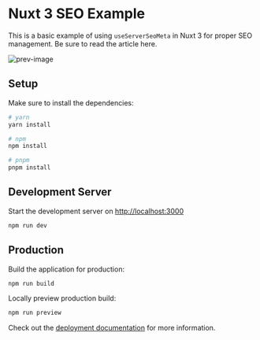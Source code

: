 # Nuxt 3 SEO Example

This is a basic example of using `useServerSeoMeta` in Nuxt 3 for proper SEO management. Be sure to read the article here.

![prev-image](https://cdn-images-1.medium.com/max/1600/1*iJV-WpM3aDjAZrY6gjOxIA@2x.jpeg)

## Setup

Make sure to install the dependencies:

```bash
# yarn
yarn install

# npm
npm install

# pnpm
pnpm install
```

## Development Server

Start the development server on <http://localhost:3000>

```bash
npm run dev
```

## Production

Build the application for production:

```bash
npm run build
```

Locally preview production build:

```bash
npm run preview
```

Check out the [deployment documentation](https://nuxt.com/docs/getting-started/deployment) for more information.
